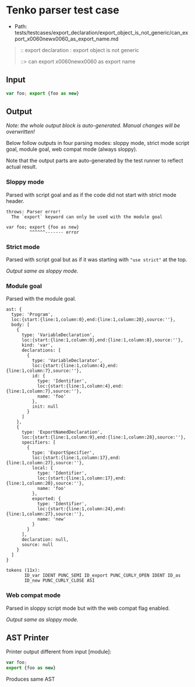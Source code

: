 # Tenko parser test case

- Path: tests/testcases/export_declaration/export_object_is_not_generic/can_export_x0060newx0060_as_export_name.md

> :: export declaration : export object is not generic
>
> ::> can export x0060newx0060 as export name

## Input

`````js
var foo; export {foo as new}
`````

## Output

_Note: the whole output block is auto-generated. Manual changes will be overwritten!_

Below follow outputs in four parsing modes: sloppy mode, strict mode script goal, module goal, web compat mode (always sloppy).

Note that the output parts are auto-generated by the test runner to reflect actual result.

### Sloppy mode

Parsed with script goal and as if the code did not start with strict mode header.

`````
throws: Parser error!
  The `export` keyword can only be used with the module goal

var foo; export {foo as new}
         ^^^^^^------- error
`````

### Strict mode

Parsed with script goal but as if it was starting with `"use strict"` at the top.

_Output same as sloppy mode._

### Module goal

Parsed with the module goal.

`````
ast: {
  type: 'Program',
  loc:{start:{line:1,column:0},end:{line:1,column:28},source:''},
  body: [
    {
      type: 'VariableDeclaration',
      loc:{start:{line:1,column:0},end:{line:1,column:8},source:''},
      kind: 'var',
      declarations: [
        {
          type: 'VariableDeclarator',
          loc:{start:{line:1,column:4},end:{line:1,column:7},source:''},
          id: {
            type: 'Identifier',
            loc:{start:{line:1,column:4},end:{line:1,column:7},source:''},
            name: 'foo'
          },
          init: null
        }
      ]
    },
    {
      type: 'ExportNamedDeclaration',
      loc:{start:{line:1,column:9},end:{line:1,column:28},source:''},
      specifiers: [
        {
          type: 'ExportSpecifier',
          loc:{start:{line:1,column:17},end:{line:1,column:27},source:''},
          local: {
            type: 'Identifier',
            loc:{start:{line:1,column:17},end:{line:1,column:20},source:''},
            name: 'foo'
          },
          exported: {
            type: 'Identifier',
            loc:{start:{line:1,column:24},end:{line:1,column:27},source:''},
            name: 'new'
          }
        }
      ],
      declaration: null,
      source: null
    }
  ]
}

tokens (11x):
       ID_var IDENT PUNC_SEMI ID_export PUNC_CURLY_OPEN IDENT ID_as
       ID_new PUNC_CURLY_CLOSE ASI
`````


### Web compat mode

Parsed in sloppy script mode but with the web compat flag enabled.

_Output same as sloppy mode._

## AST Printer

Printer output different from input [module]:

````js
var foo;
export {foo as new}
````

Produces same AST
